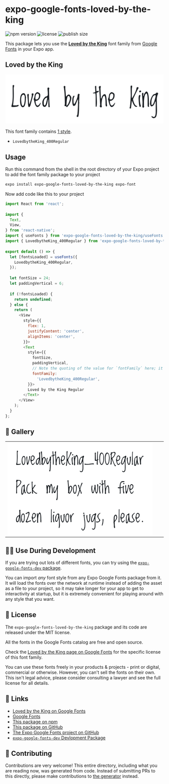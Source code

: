 # expo-google-fonts-loved-by-the-king

![npm version](https://flat.badgen.net/npm/v/expo-google-fonts-loved-by-the-king)
![license](https://flat.badgen.net/github/license/expo/google-fonts)
![publish size](https://flat.badgen.net/packagephobia/install/expo-google-fonts-loved-by-the-king)

This package lets you use the [**Loved by the King**](https://fonts.google.com/specimen/Loved+by+the+King) font family from [Google Fonts](https://fonts.google.com/) in your Expo app.

## Loved by the King

![Loved by the King](./font-family.png)

This font family contains [1 style](#-gallery).

- `LovedbytheKing_400Regular`

## Usage

Run this command from the shell in the root directory of your Expo project to add the font family package to your project
```sh
expo install expo-google-fonts-loved-by-the-king expo-font
```

Now add code like this to your project
```js
import React from 'react';

import {
  Text,
  View,
} from 'react-native';
import { useFonts } from 'expo-google-fonts-loved-by-the-king/useFonts';
import { LovedbytheKing_400Regular } from 'expo-google-fonts-loved-by-the-king/400Regular';

export default () => {
  let [fontsLoaded] = useFonts({
    LovedbytheKing_400Regular,
  });

  let fontSize = 24;
  let paddingVertical = 6;

  if (!fontsLoaded) {
    return undefined;
  } else {
    return (
      <View
        style={{
          flex: 1,
          justifyContent: 'center',
          alignItems: 'center',
        }}>
        <Text
          style={{
            fontSize,
            paddingVertical,
            // Note the quoting of the value for `fontFamily` here; it expects a string!
            fontFamily:
              'LovedbytheKing_400Regular',
          }}>
          Loved by the King Regular
        </Text>
      </View>
    );
  }
};

```

## 🔡 Gallery


||||
|-|-|-|
|![LovedbytheKing_400Regular](.//400Regular/LovedbytheKing_400Regular.ttf.png)||||


## 👩‍💻 Use During Development

If you are trying out lots of different fonts, you can try using the [`expo-google-fonts-dev` package](https://github.com/freeboub/google-fonts/tree/master/font-packages/dev#readme).

You can import *any* font style from any Expo Google Fonts package from it. It will load the fonts
over the network at runtime instead of adding the asset as a file to your project, so it may take longer
for your app to get to interactivity at startup, but it is extremely convenient
for playing around with any style that you want.

## 📖 License

The `expo-google-fonts-loved-by-the-king` package and its code are released under the MIT license.

All the fonts in the Google Fonts catalog are free and open source.

Check the [Loved by the King page on Google Fonts](https://fonts.google.com/specimen/Loved+by+the+King) for the specific license of this font family.

You can use these fonts freely in your products & projects - print or digital, commercial or otherwise. However, you can't sell the fonts on their own. This isn't legal advice, please consider consulting a lawyer and see the full license for all details.

## 🔗 Links

- [Loved by the King on Google Fonts](https://fonts.google.com/specimen/Loved+by+the+King)
- [Google Fonts](https://fonts.google.com/)
- [This package on npm](https://www.npmjs.com/package/expo-google-fonts-loved-by-the-king)
- [This package on GitHub](https://github.com/freeboub/google-fonts/tree/master/font-packages/loved-by-the-king)
- [The Expo Google Fonts project on GitHub](https://github.com/freeboub/google-fonts)
- [`expo-google-fonts-dev` Devlopment Package](https://github.com/freeboub/google-fonts/tree/master/font-packages/dev)

## 🤝 Contributing

Contributions are very welcome! This entire directory, including what you are reading now, was generated from code. Instead of submitting PRs to this directly, please make contributions to [the generator](https://github.com/freeboub/google-fonts/tree/master/packages/generator) instead.
